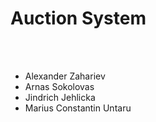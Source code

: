 
# Auction System

<br><br>

* Alexander Zahariev 
* Arnas Sokolovas
* Jindrich Jehlicka
* Marius Constantin Untaru
